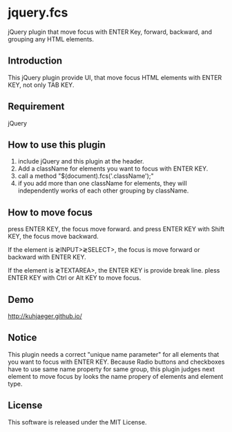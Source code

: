# jquery.fcs
jQuery plugin that move focus with ENTER Key, forward, backward, and grouping any HTML elements.

## Introduction
This jQuery plugin provide UI, that move focus HTML elements with ENTER KEY, not only TAB KEY.

## Requirement
jQuery

## How to use this plugin
1. include jQuery and this plugin at the header.
2. Add a className for elements you want to focus with ENTER KEY.
3. call a method "$(document).fcs('.className');"
4. if you add more than one className for elements, they will independently works of each other grouping by className. 

## How to move focus
press ENTER KEY, the focus move forward. and press ENTER KEY with Shift KEY, the focus move backward.

If the element is &gl;INPUT&gt;&gl;SELECT&gt;, the focus is move forward or backward with ENTER KEY.

If the element is &gl;TEXTAREA&gt;, the ENTER KEY is provide break line. pless ENTER KEY with Ctrl or Alt KEY to move focus.

## Demo
http://kuhjaeger.github.io/

## Notice
This plugin needs a correct "unique name parameter" for all elements that you want to focus with ENTER KEY. Because Radio buttons and checkboxes have to use same name property for same group, this plugin judges next element to move focus by looks the name propery of elements and element type.

## License
This software is released under the MIT License.

